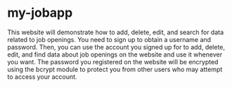 # my-jobapp
This website will demonstrate how to add, delete, edit, and search for data related to job openings. You need to sign up to obtain a username and password. Then, you can use the account you signed up for to add, delete, edit, and find data about job openings on the website and use it whenever you want. The password you registered on the website will be encrypted using the bcrypt module to protect you from other users who may attempt to access your account.
